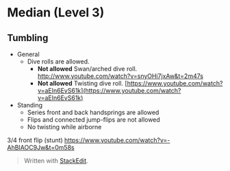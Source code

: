# Median (Level 3)

## Tumbling

- General
	- Dive rolls are allowed. 
		- **Not allowed** Swan/arched dive roll. http://www.youtube.com/watch?v=snyOHi7jxAw&t=2m47s
		- **Not allowed** Twisting dive roll. [https://www.youtube.com/watch?v=aEIn6EvS61k](https://www.youtube.com/watch?v=aEIn6EvS61k)
- Standing
	- Series front and back handsprings are allowed
	- Flips and connected jump-flips are not allowed
	- No twisting while airborne


3/4 front flip (stunt)
https://www.youtube.com/watch?v=-AhBIAOC9Jw&t=0m58s

> Written with [StackEdit](https://stackedit.io/).
<!--stackedit_data:
eyJoaXN0b3J5IjpbOTg5OTk3NzE3LC0xMjUwNDg5MTMwLC0xNT
I0Njg5Nzc5LDQ1OTY3NjIyM119
-->
